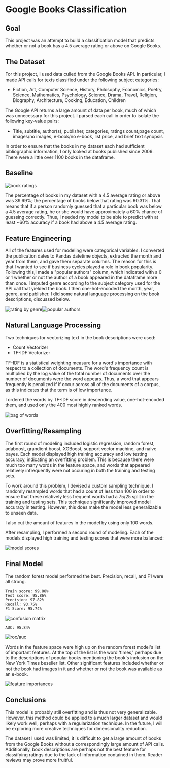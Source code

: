 # Google Books Classification

## Goal

This project was an attempt to build a classification model that predicts whether or not a book has a 4.5 average rating or above on Google Books.

## The Dataset

For this project, I used data culled from the Google Books API. In particular, I made API calls for texts classified under the following subject categories:

- Fiction, Art, Computer Science, History, Philosophy, Economics,  Poetry, Science, Mathematics, Psychology, Science, Drama,        Travel, Religion, Biography, Architecture, Cooking, Education,   Children

The Google API returns a large amount of data per book, much of which was unnecessary for this project. I parsed each call in order to isolate the following key-value pairs:

- Title, subtitle, author(s), publisher, categories, ratings       count,page count, images/no images, e-book/no e-book, list       price, and brief text synopsis 

In order to ensure that the books in my dataset each had sufficient bibliographic information, I only looked at books published since 2009. There were a little over 1100 books in the dataframe.

## Baseline

![book ratings](plots/bookratings.png)

The percentage of books in my dataset with a 4.5 average rating or above was 39.69%; the percentage of books below that rating was 60.31%. That means that if a person randomly guessed that a particular book was below a 4.5 average rating, he or she would have approximately a 60% chance of guessing correctly. Thus, I needed my model to be able to predict with at least ~60% accuracy if a book had above a 4.5 average rating.

## Feature Engineering

All of the features used for modeling were categorical variables. I converted the publication dates to Pandas datetime objects, extracted the month and year from them, and gave them separate columns. The reason for this is that I wanted to see if business cycles played a role in book popularity. Following this,I made a "popular authors" column, which indicated with a 0 or 1 whether or not the author of a book appeared in the dataframe more than once. I imputed genre according to the subject category used for the API call that yielded the book. I then one-hot-encoded the month, year, genre, and publisher. I did some natural language processing on the book descriptions, discussed below. 

![rating by genre](plots/ratingbygenre.png)![popular authors](plots/popularauthors.png) 

## Natural Language Processing

Two techniques for vectorizing text in the book descriptions were used:
- Count Vectorizer
- TF-IDF Vectorizer

TF-IDF is a statistical weighting measure for a word's importance with respect to a collection of documents. The word's frequency count is multiplied by the log value of the total number of documents over the number of documents were the word appears. Thus, a word that appears frequently is penalized if if occur across all of the documents of a corpus, as this indicates that the term is of low importance. 

I ordered the words by TF-IDF score in descending value, one-hot-encoded them, and used only the 400 most highly ranked words. 

![bag of words](plots/bagofwords.png)

## Overfitting/Resampling

The first round of modeling included logistic regression, random forest, adaboost, grandient boost, XGBoost, support vector machine, and naive bayes. Each model displayed high training accuracy and low testing accuracy, indicating an overfitting problem. This is because there were much too many words in the feature space, and words that appeared relatively infrequently were not occuring in both the training and testing sets.

To work around this problem, I devised a custom sampling technique. I randomly resampled words that had a count of less than 100 in order to ensure that these relatively less frequent words had a 75/25 split in the training and testing sets. This technique significantly improved model accuracy in testing. However, this does make the model less generalizable to unseen data. 

I also cut the amount of features in the model by using only 100 words.

After resampling, I performed a second round of modeling. Each of the models displayed high training and testing scores that were more balanced:

![model scores](plots/traintestscores.png)

## Final Model

The random forest model performed the best. Precision, recall, and F1 were all strong.

    Train score: 99.88%
    Test score: 95.86%
    Precision: 97.82%
    Recall: 93.75%
    F1 Score: 95.74%
![confusion matrix](plots/confusionmatrix.png)

    AUC: 95.84% 
![roc/auc](plots/rocauc.png)

Words in the feature space were high up on the random forest model's list of important features.  At the top of the list is the word 'times,' perhaps due to the descriptions of popular books mentioning the book's inclusion on the New York Times beseller list. Other significant features included whether or not the book had images in it and whether or not the book was available as an e-book. 

![feature importances](plots/featureimportances.png)

## Conclusions

This model is probably still overfitting and is thus not very generalizable. However, this method could be applied to a much larger dataset and would likely work well, perhaps with a regularization technique. In the future, I will be exploring more creative techniques for dimensionality reduction.

The dataset I used was limited; it is difficult to get a large amount of books from the Google Books without a correspondingly large amount of API calls. Additionally, book descriptions are perhaps not the best feature for classifying ratings due to the lack of information contained in them. Reader reviews may prove more fruitful.
